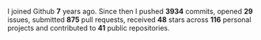 
I joined Github **7** years ago. Since then I pushed **3934** commits, opened **29** issues, submitted **875** pull requests, received **48** stars across **116** personal projects and contributed to **41** public repositories.

